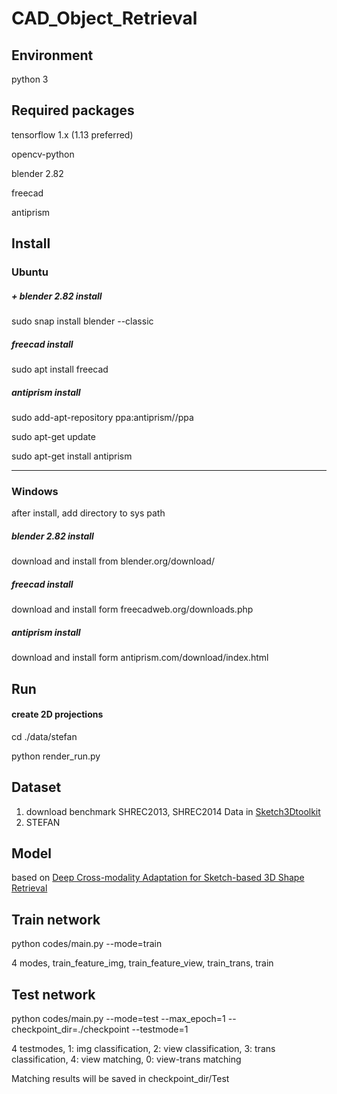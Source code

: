 # CAD_Object_Retrieval

## Environment

python 3

## Required packages

tensorflow 1.x (1.13 preferred)

opencv-python

blender 2.82

freecad

antiprism

## Install

### Ubuntu

##### + blender 2.82 install
sudo snap install blender --classic
##### freecad install
sudo apt install freecad
##### antiprism install
sudo add-apt-repository ppa:antiprism//ppa

sudo apt-get update

sudo apt-get install antiprism

---

### Windows
after install, add directory to sys path
##### blender 2.82 install
download and install from blender.org/download/
##### freecad install
download and install form freecadweb.org/downloads.php
##### antiprism install
download and install form antiprism.com/download/index.html



## Run

#### create 2D projections

cd ./data/stefan

python render_run.py

## Dataset
1. download benchmark SHREC2013, SHREC2014 Data in [Sketch3Dtoolkit](https://github.com/garyzhao/Sketch3DToolkit)
2. STEFAN

## Model
based on [Deep Cross-modality Adaptation for Sketch-based 3D Shape Retrieval](http://openaccess.thecvf.com/content_ECCV_2018/html/Jiaxin_Chen_Deep_Cross-modality_Adaptation_ECCV_2018_paper.html)

## Train network
python codes/main.py --mode=train

4 modes, train_feature_img, train_feature_view, train_trans, train

## Test network
python codes/main.py --mode=test --max_epoch=1 --checkpoint_dir=./checkpoint --testmode=1

4 testmodes, 1: img classification, 2: view classification, 3: trans classification, 4: view matching, 0: view-trans matching

Matching results will be saved in checkpoint_dir/Test
